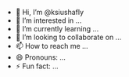- 👋 Hi, I’m @ksiushafly
- 👀 I’m interested in ...
- 🌱 I’m currently learning ...
- 💞️ I’m looking to collaborate on ...
- 📫 How to reach me ...
- 😄 Pronouns: ...
- ⚡ Fun fact: ...

<!---
ksiushafly/ksiushafly is a ✨ special ✨ repository because its `README.md` (this file) appears on your GitHub profile.
You can click the Preview link to take a look at your changes.
--->
